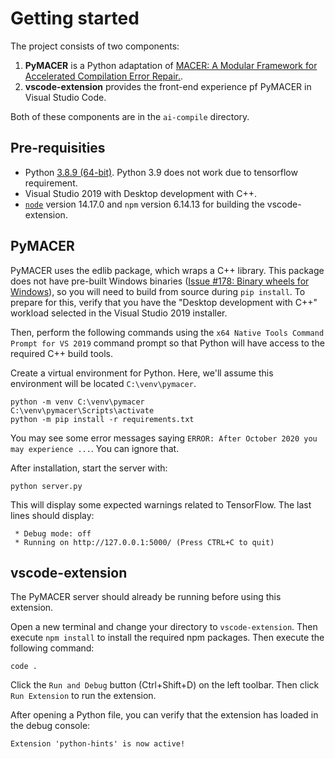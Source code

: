 # Getting started

The project consists of two components:

1. **PyMACER** is a Python adaptation of [MACER: A Modular Framework for Accelerated Compilation Error Repair.](https://github.com/purushottamkar/macer).
2. **vscode-extension** provides the front-end experience pf PyMACER in Visual Studio Code.

Both of these components are in the `ai-compile` directory.

## Pre-requisities

- Python [3.8.9 (64-bit)](https://www.python.org/downloads/release/python-389/). Python 3.9 does not work due to tensorflow requirement.
- Visual Studio 2019 with Desktop development with C++.
- [`node`](https://treehouse.github.io/installation-guides/windows/node-windows.html) version 14.17.0 and `npm` version 6.14.13 for building the vscode-extension.

## PyMACER

PyMACER uses the edlib package, which wraps a C++ library. This package does not have pre-built Windows binaries ([Issue #178: Binary wheels for Windows](https://github.com/Martinsos/edlib/issues/178)), so you will need to build from source during `pip install`. To prepare for this, verify that you have the "Desktop development with C++" workload selected in the Visual Studio 2019 installer.

Then, perform the following commands using the `x64 Native Tools Command Prompt for VS 2019` command prompt so that Python will have access to the required C++ build tools.

Create a virtual environment for Python. Here, we'll assume this environment will be located `C:\venv\pymacer`.

```
python -m venv C:\venv\pymacer
C:\venv\pymacer\Scripts\activate
python -m pip install -r requirements.txt
```
You may see some error messages saying `ERROR: After October 2020 you may experience ...`. You can ignore that. 

After installation, start the server with:

```
python server.py
```

This will display some expected warnings related to TensorFlow. The last lines should display:

```
 * Debug mode: off
 * Running on http://127.0.0.1:5000/ (Press CTRL+C to quit)
```

## vscode-extension

The PyMACER server should already be running before using this extension.

Open a new terminal and change your directory to `vscode-extension`. Then execute `npm install` to install the required npm packages. Then execute the
following command:

```
code .
```

Click the `Run and Debug` button (Ctrl+Shift+D) on the left toolbar. Then click `Run Extension` to run the extension.

After opening a Python file, you can verify that the extension has loaded in the debug console:

```
Extension 'python-hints' is now active!
```
